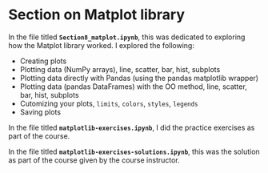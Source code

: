 # Section on Matplot library

In the file titled **`Section8_matplot.ipynb`**, this was dedicated to exploring how the Matplot library worked. I explored the following:

-	Creating plots 
-	Plotting data (NumPy arrays), line, scatter, bar, hist, subplots
-	Plotting data directly with Pandas (using the pandas matplotlib wrapper) 
-	Plotting data (pandas DataFrames) with the OO method, line, scatter, bar, hist, subplots
-	Cutomizing your plots, `limits`, `colors`, `styles`, `legends`
-	Saving plots

In the file titled **`matplotlib-exercises.ipynb`**, I did the practice exercises as part of the course. 

In the file titled **`matplotlib-exercises-solutions.ipynb`**, this was the solution as part of the course given by the course instructor.
